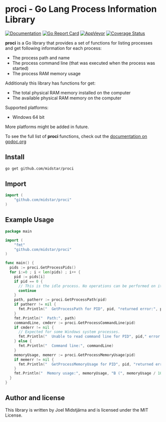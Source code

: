 # proci - Go Lang Process Information Library

[![Documentation](https://godoc.org/github.com/midstar/proci?status.svg)](https://godoc.org/github.com/midstar/proci)
[![Go Report Card](https://goreportcard.com/badge/github.com/midstar/proci)](https://goreportcard.com/report/github.com/midstar/proci)
[![AppVeyor](https://ci.appveyor.com/api/projects/status/github/midstar/proci?svg=true)](https://ci.appveyor.com/api/projects/status/github/midstar/proci)
[![Coverage Status](https://coveralls.io/repos/github/midstar/proci/badge.svg?branch=master)](https://coveralls.io/github/midstar/proci?branch=master)

**proci** is a Go library that provides a set of functions for listing processes and get following information for each process:

* The process path and name
* The process command line (that was executed when the process was started)
* The process RAM memory usage 

Additionaly this library has functions for get:

* The total physical RAM memory installed on the computer
* The available physical RAM memory on the computer

Supported platforms:

* Windows 64 bit

More platforms might be added in future.

To see the full list of **proci** functions, check out the [documentation on godoc.org](https://godoc.org/github.com/midstar/proci)

## Install

```bash
go get github.com/midstar/proci
```

## Import

```go
import (
	"github.com/midstar/proci"
)
```

## Example Usage

```go
package main

import (
	"fmt"
	"github.com/midstar/proci"
)

func main() {
  pids := proci.GetProcessPids()
  for i:=0 ; i < len(pids) ; i++ {
    pid := pids[i]
    if pid == 0 {
      // This is the idle process. No operations can be performed on it.
      continue
    }
    path, patherr := proci.GetProcessPath(pid)
    if patherr != nil {
      fmt.Println("  GetProcessPath for PID", pid, "returned error:", patherr)
    }
    fmt.Println("  Path:", path)
    commandLine, cmderr := proci.GetProcessCommandLine(pid)
    if cmderr != nil {
      // Expected for some Windows system processes.
      fmt.Println("  Unable to read command line for PID", pid," error: ", cmderr)
    } else {
      fmt.Println("  Command line:", commandLine)
    }
    memoryUsage, memerr := proci.GetProcessMemoryUsage(pid)
    if memerr != nil {
      fmt.Println("  GetProcessMemoryUsage for PID", pid, "returned error:", memerr)
    }
    fmt.Println("  Memory usage:", memoryUsage, "B (", memoryUsage / 1024 / 1024, "MB )")
  }
}
```

## Author and license

This library is written by Joel Midstjärna and is licensed under the MIT License.